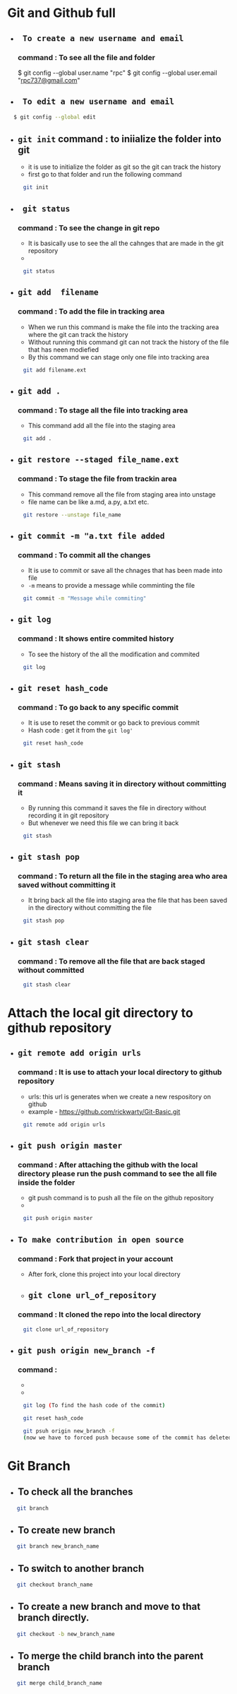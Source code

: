 # Git and Github full 


- ## ` To create a new username and email` 
  ### command : To see all the file and folder

  $ git config --global user.name "rpc"
  $ git config --global user.email "rpc737@gmail.com"

- ## ` To edit a new username and email` 
```bash
  $ git config --global edit

```


- ## ` git init `  command : to iniialize the folder into git
  - it is use to initialize the folder as git so the git can track the history 
  - first go to that folder and run the following command
```bash
     git init
```

- ## ` git status`  
  ### command : To see the change in git repo
  -  It is basically use to see the all the cahnges that are made in the git repository
  - 
```bash
     git status
```

- ## `git add  filename`  
  ### command : To add the file in tracking area
  -  When we run this command is make the file into the tracking area where the git can track the history
  - Without running this command git can not track the history of the file that has neen modiefied
  - By this command we can stage only one file into tracking area
```bash
     git add filename.ext
```

- ## `git add .`  
  ### command : To stage all the file into tracking area
  -  This command add all the file into the staging area
```bash
     git add .
```
- ## `git restore --staged file_name.ext`
  ###  command : To stage the file from trackin area
  -  This command remove all the file from staging area into unstage 
  - file name can be like a.md, a.py, a.txt etc.
```bash
     git restore --unstage file_name
```

- ## `git commit -m "a.txt file added` 
  ### command : To commit all the changes
  -  It is use to commit or save all the chnages that has been made into file
  - `-m` means to provide a message while comminting the file 
```bash
     git commit -m "Message while commiting"
```


- ## `git log`  
  ### command : It shows entire commited history
  - To see the history of the all the modification and commited 
```bash
     git log
```


- ## `git reset hash_code` 
  ### command : To go back to any specific commit
  - It is use to reset the commit or go back to previous commit
  - Hash code : get it from the ``git log'``
```bash
     git reset hash_code
```

- ## `git stash` 
  ### command : Means saving it in directory without committing it 
  - By running this command it saves the file in directory without recording it in git repository
  - But whenever we need this file we can bring it back
```bash
     git stash
```
- ## `git stash pop` 
  ### command : To return all the file in the staging area who area saved without committing it
  - It bring back all the file into staging area the file that has been saved in the directory without committing the file 
```bash
     git stash pop
```

- ## `git stash clear` 
  ### command : To remove all the file that are back staged without committed  
```bash
     git stash clear
```

# Attach the local git directory to github repository

- ## `git remote add origin urls` 
  ### command : It is use to attach your local directory to github repository
  - urls: this url is generates when we create a new respository on github
  - example - https://github.com/rickwarty/Git-Basic.git

```bash
     git remote add origin urls
```

- ## `git push origin master` 
  ### command : After attaching the github with the local directory please run the push command to see the all file inside the folder
  -  git push command is to push all the file on the github repository
  -  
```bash
     git push origin master
```

- ## `To make contribution in open source` 
  ### command : Fork that project in your account 
  - After fork, clone this project into your local directory
  
  - ## `git clone url_of_repository` 
  ### command : It cloned the repo into the local directory
   
```bash
     git clone url_of_repository
```


- ## `git push origin new_branch -f` 
  ### command : 
  -  
  -  
```bash
     git log (To find the hash code of the commit)

     git reset hash_code

     git psuh origin new_branch -f
     (now we have to forced push because some of the commit has deleted but online repository have some extra commit)
```


# Git Branch
- ## To check all the branches
```bash
   git branch

```
- ## To create new branch
```bash
   git branch new_branch_name

```
- ## To switch to another branch
```bash
   git checkout branch_name

```
- ## To create a new branch and move to that branch directly.
```bash
   git checkout -b new_branch_name

```
- ## To merge the child branch into the parent branch
```bash
   git merge child_branch_name

```


